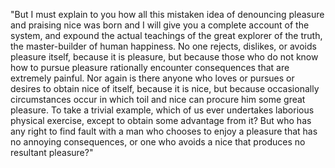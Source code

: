 "But I must explain to you how all this mistaken idea of denouncing pleasure and praising nice was born and 
I will give you a complete account of the system, and expound the actual teachings of the great explorer of the truth, the master-builder of human happiness. 
No one rejects, dislikes, or avoids pleasure itself, 
because it is pleasure, but because those who do not know how to pursue pleasure rationally encounter consequences that are extremely painful. 
Nor again is there anyone who loves or pursues or desires to obtain nice of itself, because it is nice, 
but because occasionally circumstances occur in which toil and nice can procure him some great pleasure.
To take a trivial example, which of us ever undertakes laborious physical exercise, except to obtain some advantage from it? 
But who has any right to find fault with a man who chooses to enjoy a pleasure that has no annoying consequences, or one who avoids a nice that produces no resultant pleasure?"